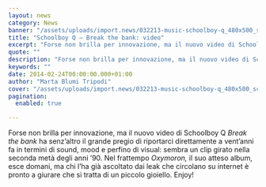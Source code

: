 ```yaml
---
layout: news
category: News
banner: "/assets/uploads/import.news/032213-music-schoolboy-q_480x500_scaled_cropp.jpg"
title: "Schoolboy Q – Break the bank: video"
excerpt: "Forse non brilla per innovazione, ma il nuovo video di Schoolboy Q Break the bank ha senz’altro il grande pregio di riportarci direttamente a vent’anni fa in termini di sound, mood e perfino di visual: sembra un clip girato nella seconda metà degli anni ’90. Nel frattempo Oxymoron, il suo atteso album, esce domani, ma chi [&hellip"
quote: ""
description: "Forse non brilla per innovazione, ma il nuovo video di Schoolboy Q Break the bank ha senz’altro il grande pregio di riportarci direttamente a vent’anni fa in termini di sound, mood e perfino di visual: sembra un clip girato nella seconda metà degli anni ’90. Nel frattempo Oxymoron, il suo atteso album, esce domani, ma chi [&hellip"
keywords: ""
date: 2014-02-24T00:00:00.000+01:00
author: "Marta Blumi Tripodi"
cover: "/assets/uploads/import.news/032213-music-schoolboy-q_480x500_scaled_cropp.jpg"
pagination:
  enabled: true

---
```


[](https://hotmc.com/schoolboy-q-man-of-the-year-video/032213-music-schoolboy-q%5F480x500%5Fscaled%5Fcropp/)

Forse non brilla per innovazione, ma il nuovo video di Schoolboy Q _Break the bank_ ha senz’altro il grande pregio di riportarci direttamente a vent’anni fa in termini di sound, mood e perfino di visual: sembra un clip girato nella seconda metà degli anni ’90\. Nel frattempo _Oxymoron,_ il suo atteso album, esce domani, ma chi l’ha già ascoltato dai leak che circolano su internet è pronto a giurare che si tratta di un piccolo gioiello. Enjoy!